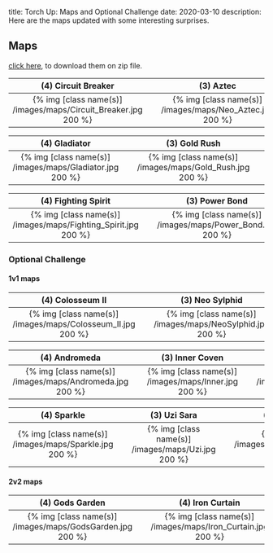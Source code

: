 title: Torch Up: Maps and Optional Challenge
date: 2020-03-10
description: Here are the maps updated with some interesting surprises.

## Maps
[click here](https://torchup.org/files/maps.zip), to download them on zip file.

| (4) Circuit Breaker | &nbsp; | (3) Aztec | &nbsp; | (2) Blue Storm | 
|:---:|:---:|:---:|:---:|:---:|
| {% img [class name(s)] /images/maps/Circuit_Breaker.jpg 200 %} | &nbsp; | {% img [class name(s)] /images/maps/Neo_Aztec.jpg 200 %} | &nbsp; | {% img [class name(s)] /images/maps/Bluestorm.jpg 200 %} |

| (4) Gladiator | &nbsp; | (3) Gold Rush | &nbsp; | (2) Heartbreak Ridge |
:---:|:---:|:---:|:---:|:---:|
| {% img [class name(s)] /images/maps/Gladiator.jpg 200 %} | &nbsp; | {% img [class name(s)] /images/maps/Gold_Rush.jpg 200 %} | &nbsp; | {% img [class name(s)] /images/maps/Heartbreak_Ridge.jpg 200 %} |

| (4) Fighting Spirit | &nbsp; | (3) Power Bond | &nbsp; | (2) Overwatch |
:---:|:---:|:---:|:---:|:---:|
| {% img [class name(s)] /images/maps/Fighting_Spirit.jpg 200 %} | &nbsp; | {% img [class name(s)] /images/maps/Power_Bond.jpg 200 %} | &nbsp; | {% img [class name(s)] /images/maps/Overwatch.jpg 200 %} |

### Optional Challenge

#### 1v1 maps

| (4) Colosseum II | &nbsp; | (3) Neo Sylphid | &nbsp; | (2) Crossing Field |
:---:|:---:|:---:|:---:|:---:|
| {% img [class name(s)] /images/maps/Colosseum_II.jpg 200 %} | &nbsp; | {% img [class name(s)] /images/maps/NeoSylphid.jpg 200 %} | &nbsp; | {% img [class name(s)] /images/maps/Crossing.jpg 200 %} |

| (4) Andromeda | &nbsp; |  (3) Inner Coven | &nbsp; | (2) Hitchhiker |
:---:|:---:|:---:|:---:|:---:|
| {% img [class name(s)] /images/maps/Andromeda.jpg 200 %} | &nbsp; | {% img [class name(s)] /images/maps/Inner.jpg 200 %} | &nbsp; | {% img [class name(s)] /images/maps/Hitchhiker.jpg 200 %} |

| (4) Sparkle | &nbsp; | (3) Uzi Sara | &nbsp; | (2) New Bloody Ridge |
:---:|:---:|:---:|:---:|:---:|
| {% img [class name(s)] /images/maps/Sparkle.jpg 200 %} | &nbsp; | {% img [class name(s)] /images/maps/Uzi.jpg 200 %} | &nbsp; | {% img [class name(s)] /images/maps/New_Bloody_Ridge.jpg 200 %} |

#### 2v2 maps

| (4) Gods Garden  | &nbsp; | (4) Iron Curtain | &nbsp; | (4) Vampire  |
:---:|:---:|:---:|:---:|:---:|
| {% img [class name(s)] /images/maps/GodsGarden.jpg 200 %} | &nbsp; | {% img [class name(s)] /images/maps/Iron_Curtain.jpg 200 %} | &nbsp; | {% img [class name(s)] /images/maps/Vampire.jpg 200 %} |
